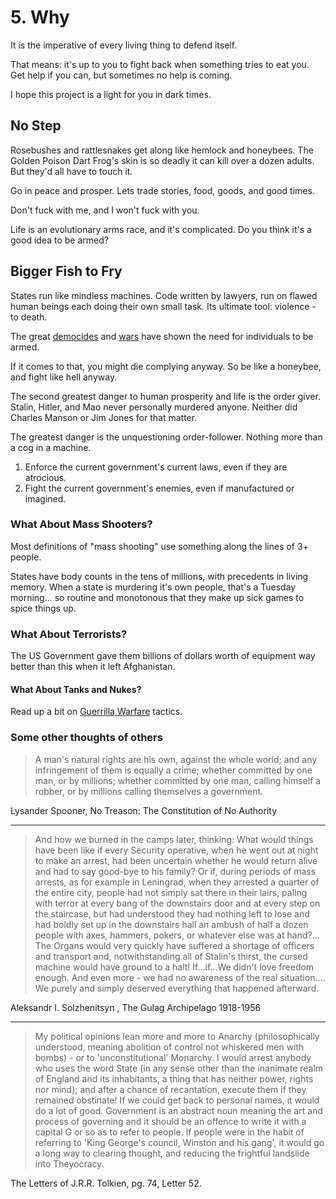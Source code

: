 # 5. Why

It is the imperative of every living thing to defend itself.

That means: it's up to you to fight back when something tries to eat you.
Get help if you can, but sometimes no help is coming.

I hope this project is a light for you in dark times.

## No Step

Rosebushes and rattlesnakes get along like hemlock and honeybees.
The Golden Poison Dart Frog's skin is so deadly it can kill over a dozen adults.
But they'd all have to touch it.

Go in peace and prosper. Lets trade stories, food, goods, and good times.

Don't fuck with me, and I won't fuck with you.

Life is an evolutionary arms race, and it's complicated.
Do you think it's a good idea to be armed?

## Bigger Fish to Fry
States run like mindless machines. Code written by lawyers, run on flawed human
beings each doing their own small task. Its ultimate tool: violence - to death.
 
The great [democides](https://en.wikipedia.org/Democide) and
[wars](https://en.wikipedia.org/wiki/List_of_wars_by_death_toll)
have shown the need for individuals to be armed.

If it comes to that, you might die complying anyway. So be like a honeybee, and
fight like hell anyway.

The second greatest danger to human prosperity and life is the order giver.
Stalin, Hitler, and Mao never personally murdered anyone.
Neither did Charles Manson or Jim Jones for that matter.

The greatest danger is the unquestioning order-follower.
Nothing more than a cog in a machine.

 1. Enforce the current government's current laws, even if they are atrocious.
 2. Fight the current government's enemies, even if manufactured or imagined.

### What About Mass Shooters?
Most definitions of "mass shooting" use something along the lines of 3+ people.

States have body counts in the tens of millions, with precedents in living memory.
When a state is murdering it's own people, that's a Tuesday morning... so
routine and monotonous that they make up sick games to spice things up.

### What About Terrorists?
The US Government gave them billions of dollars worth of equipment way better
than this when it left Afghanistan.

#### What About Tanks and Nukes?
Read up a bit on [Guerrilla Warfare](https://en.wikipedia.org/wiki/Guerrilla_warfare) tactics.

### Some other thoughts of others

> A man's natural rights are his own, against the whole world; and any infringement of them is equally a crime; whether committed by one man, or by millions; whether committed by one man, calling himself a robber, or by millions calling themselves a government.

Lysander Spooner, No Treason: The Constitution of No Authority

---

> And how we burned in the camps later, thinking: What would things have been like if every Security operative, when he went out at night to make an arrest, had been uncertain whether he would return alive and had to say good-bye to his family? Or if, during periods of mass arrests, as for example in Leningrad, when they arrested a quarter of the entire city, people had not simply sat there in their lairs, paling with terror at every bang of the downstairs door and at every step on the staircase, but had understood they had nothing left to lose and had boldly set up in the downstairs hall an ambush of half a dozen people with axes, hammers, pokers, or whatever else was at hand?... The Organs would very quickly have suffered a shortage of officers and transport and, notwithstanding all of Stalin's thirst, the cursed machine would have ground to a halt! If...if...We didn't love freedom enough. And even more - we had no awareness of the real situation.... We purely and simply deserved everything that happened afterward.

Aleksandr I. Solzhenitsyn , The Gulag Archipelago 1918-1956

---

> My political opinions lean more and more to Anarchy (philosophically understood, meaning abolition of control not whiskered men with bombs) - or to 'unconstitutional' Monarchy. I would arrest anybody who uses the word State (in any sense other than the inanimate realm of England and its inhabitants, a thing that has neither power, rights nor mind); and after a chance of recantation, execute them if they remained obstinate! If we could get back to personal names, it would do a lot of good. Government is an abstract noun meaning the art and process of governing and it should be an offence to write it with a capital G or so as to refer to people. If people were in the habit of referring to 'King George's council, Winston and his gang', it would go a long way to clearing thought, and reducing the frightful landslide into Theyocracy.

The Letters of J.R.R. Tolkien, pg. 74, Letter 52.
